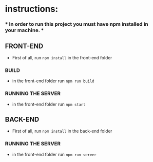 # instructions:

### * In order to run this project you must have npm installed in your machine. *

## FRONT-END 
 - First of all, run `npm install` in the front-end folder
### BUILD
 -  in the front-end folder run `npm run build`
### RUNNING THE SERVER
 -  in the front-end folder run `npm start`

## BACK-END 
 - First of all, run `npm install` in the back-end folder
### RUNNING THE SERVER
 -  in the front-end folder run `npm run server`
